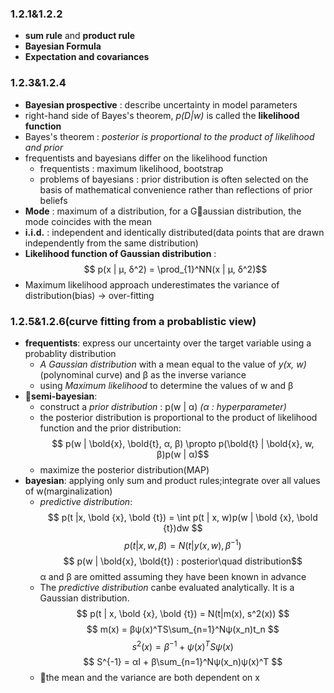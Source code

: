 ### 1.2.1&1.2.2
- **sum rule** and **product rule**
- **Bayesian Formula**
- **Expectation and covariances**

### 1.2.3&1.2.4
- **Bayesian prospective** : describe uncertainty in model parameters
- right-hand side of Bayes's theorem, *p(D|w)* is called the **likelihood function**
- Bayes's theorem : *posterior is proportional to the product of likelihood and prior*
- frequentists and bayesians differ on the likelihood function
    - frequentists : maximum likelihood, bootstrap
    - problems of bayesians : prior distribution is often selected on the basis of mathematical convenience rather than reflections of prior beliefs
- **Mode** : maximum of a distribution, for a Gaussian distribution, the mode coincides with the mean
- **i.i.d.** : independent and identically distributed(data points that are drawn independently from the same distribution)
- **Likelihood function of Gaussian distribution** : 
$$ p(x | μ, δ^2) = \prod_{1}^NN(x | μ, δ^2)$$
- Maximum likelihood approach underestimates the variance of distribution(bias) -> over-fitting

### 1.2.5&1.2.6(curve fitting from a probablistic view)
- **frequentists**: express our uncertainty over the target variable using a probablity distribution
    - *A Gaussian distribution* with a mean equal to the value of *y(x, w)*(polynominal curve) and β as the inverse variance
    - using *Maximum likelihood* to determine the values of w and β
- **semi-bayesian**:
    - construct a *prior distribution* : p(w | α) *(α : hyperparameter)*
    - the posterior distribution is proportional to the product of likelihood function and the prior distribution:
    $$ p(w | \bold{x}, \bold{t}, α, β) \propto p(\bold{t} | \bold{x}, w, β)p(w | α)$$
    - maximize the posterior distribution(MAP)
- **bayesian**: applying only sum and product rules;integrate over all values of w(marginalization)
    - *predictive distribution*:
    $$ p(t |x, \bold {x}, \bold {t}) = \int p(t | x, w)p(w | \bold {x}, \bold {t})dw $$
    $$ p(t | x, w, β) = N(t | y(x, w), β^{-1}) $$
    $$ p(w | \bold{x}, \bold{t}) : posterior\quad distribution$$
    α and β are omitted assuming they have been known in advance
    - The *predictive distribution* canbe evaluated analytically. It is a Gaussian distribution.
    $$ p(t | x, \bold {x}, \bold {t}) = N(t|m(x), s^2(x)) $$
    $$ m(x) = βψ(x)^TS\sum_{n=1}^Nψ(x_n)t_n $$
    $$ s^2(x) = β^{-1} + ψ(x)^TSψ(x) $$
    $$ S^{-1} = αI + β\sum_{n=1}^Nψ(x_n)ψ(x)^T $$
    - the mean and the variance are both dependent on x